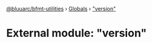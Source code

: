 [@bluuarc/bfmt-utilities](../README.md) › [Globals](../globals.md) › ["version"](_version_.md)

# External module: "version"


